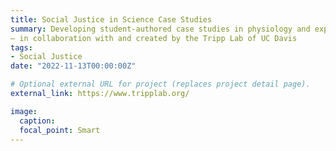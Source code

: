 ```yaml
---
title: Social Justice in Science Case Studies
summary: Developing student-authored case studies in physiology and expanding to other sciences 
– in collaboration with and created by the Tripp Lab of UC Davis
tags:
- Social Justice
date: "2022-11-13T00:00:00Z"

# Optional external URL for project (replaces project detail page).
external_link: https://www.tripplab.org/

image:
  caption:
  focal_point: Smart
---
```

